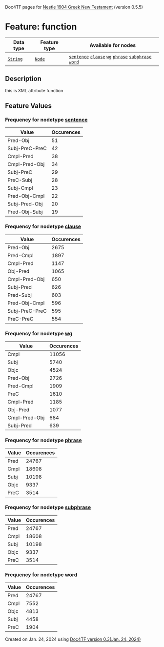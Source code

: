 Doc4TF pages for [Nestle 1904 Greek New Testament](https://github.com/saulocantanhede/tfgreek2/tree/master/tf) (version 0.5.5)
# Feature: function
Data type|Feature type|Available for nodes
---|---|---
[`String`](featurebydatatype.md#string)|[`Node`](featurebytype.md#node)| [`sentence`](featurebynodetype.md#sentence)  [`clause`](featurebynodetype.md#clause)  [`wg`](featurebynodetype.md#wg)  [`phrase`](featurebynodetype.md#phrase)  [`subphrase`](featurebynodetype.md#subphrase)  [`word`](featurebynodetype.md#word) 
## Description
this is XML attribute function
## Feature Values
### Frequency for nodetype [sentence](featurebynodetype.md#sentence)
Value|Occurences
---|---
Pred-Obj|51
Subj-PreC-PreC|42
Cmpl-Pred|38
Cmpl-Pred-Obj|34
Subj-PreC|29
PreC-Subj|28
Subj-Cmpl|23
Pred-Obj-Cmpl|22
Subj-Pred-Obj|20
Pred-Obj-Subj|19
### Frequency for nodetype [clause](featurebynodetype.md#clause)
Value|Occurences
---|---
Pred-Obj|2675
Pred-Cmpl|1897
Cmpl-Pred|1147
Obj-Pred|1065
Cmpl-Pred-Obj|650
Subj-Pred|626
Pred-Subj|603
Pred-Obj-Cmpl|596
Subj-PreC-PreC|595
PreC-PreC|554
### Frequency for nodetype [wg](featurebynodetype.md#wg)
Value|Occurences
---|---
Cmpl|11056
Subj|5740
Objc|4524
Pred-Obj|2726
Pred-Cmpl|1909
PreC|1610
Cmpl-Pred|1185
Obj-Pred|1077
Cmpl-Pred-Obj|684
Subj-Pred|639
### Frequency for nodetype [phrase](featurebynodetype.md#phrase)
Value|Occurences
---|---
Pred|24767
Cmpl|18608
Subj|10198
Objc|9337
PreC|3514
### Frequency for nodetype [subphrase](featurebynodetype.md#subphrase)
Value|Occurences
---|---
Pred|24767
Cmpl|18608
Subj|10198
Objc|9337
PreC|3514
### Frequency for nodetype [word](featurebynodetype.md#word)
Value|Occurences
---|---
Pred|24767
Cmpl|7552
Objc|4813
Subj|4458
PreC|1904
 

Created on Jan. 24, 2024 using [Doc4TF  version 0.3(Jan. 24, 2024)](https://github.com/tonyjurg/Doc4TF) 